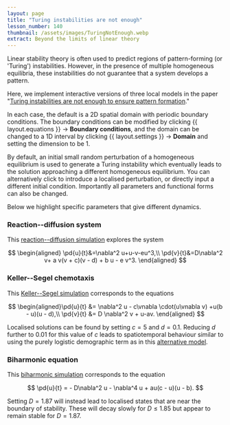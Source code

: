 ```yaml
---
layout: page
title: "Turing instabilities are not enough"
lesson_number: 140
thumbnail: /assets/images/TuringNotEnough.webp
extract: Beyond the limits of linear theory
---
```


Linear stability theory is often used to predict regions of pattern-forming (or 'Turing') instabilities. However, in the presence of multiple homogeneous equilibria, these instabilities do not guarantee that a system develops a pattern. 

Here, we implement interactive versions of three local models in the paper "[Turing instabilities are not enough to ensure pattern formation](https://arxiv.org/abs/2308.15311)."

In each case, the default is a 2D spatial domain with periodic boundary conditions. The boundary conditions can be modified by clicking <span class='click_sequence'>{{ layout.equations }} → **Boundary conditions**,</span> and the domain can be changed to a 1D interval by clicking <span class='click_sequence'>{{ layout.settings }} → **Domain**</span> and setting the dimension to be 1. 

By default, an initial small random perturbation of a homogeneous equilibrium is used to generate a Turing instability which eventually leads to the solution approaching a different homogeneous equilibrium. You can alternatively click to introduce a localised perturbation, or directly input a different initial condition. Importantly all parameters and functional forms can also be changed. 

Below we highlight specific parameters that give different dynamics.

### Reaction--diffusion system
This [reaction--diffusion simulation](/sim/?preset=TuringNotEnoughRD) explores the system

$$
\begin{aligned}
\pd{u}{t}&=\nabla^2 u+u-v-eu^3,\\ \pd{v}{t}&=D\nabla^2 v+ a v(v + c)(v - d) +  b u - e v^3.
\end{aligned}
$$

### Keller--Segel chemotaxis
This [Keller--Segel simulation](/sim/?preset=TuringNotEnoughKellerSegel) corresponds to the equations

$$
\begin{aligned}\pd{u}{t} &=  \nabla^2 u - c\vnabla \cdot(u\vnabla v) +u(b - u)(u - d),\\
\pd{v}{t} &= D \nabla^2 v + u-av.
\end{aligned}
$$

Localised solutions can be found by setting $c=5$ and $d=0.1$. Reducing $d$ further to $0.01$ for this value of $c$ leads to spatiotemporal behaviour similar to using the purely logistic demographic term as in this [alternative model](/mathematical-biology/keller-segel).

### Biharmonic equation
This [biharmonic simulation](/sim/?preset=TuringNotEnoughBiharmonic) corresponds to the equation

$$
\pd{u}{t} = - D\nabla^2 u -  \nabla^4 u + au(c - u)(u - b).
$$

Setting $D=1.87$ will instead lead to localised states that are near the boundary of stability. These will decay slowly for $D\leq 1.85$ but appear to remain stable for $D=1.87$.